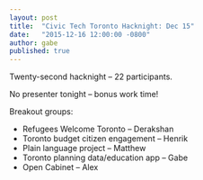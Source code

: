 ```yaml
---
layout: post
title:  "Civic Tech Toronto Hacknight: Dec 15"
date:   "2015-12-16 12:00:00 -0800"
author: gabe
published: true
---
```

Twenty-second hacknight – 22 participants.

No presenter tonight – bonus work time!

Breakout groups:

* Refugees Welcome Toronto – Derakshan
* Toronto budget citizen engagement – Henrik
* Plain language project – Matthew
* Toronto planning data/education app – Gabe
* Open Cabinet – Alex
